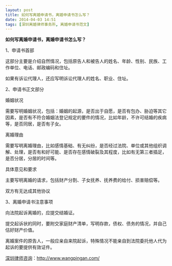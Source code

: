 ```yaml
---
layout: post
title: 如何写离婚申请书，离婚申请书怎么写？
date: 2014-04-03 14:51
tags: [深圳离婚律师事务所, 离婚申请书范文]
---
```

<strong>如何写离婚申请书，离婚申请书怎么写？</strong>

1、申请书首部

这部分主要是介绍自然情况，包括原告人和被告人的姓名、年龄、性别、民族、工作单位、电话、邮政编码和住址。

如果有诉讼代理人，还应写明诉讼代理人的姓名、职业、住址。

2、申请书正文部分

婚姻状况

需要写明婚姻状况，包括：婚姻的起源，是否出于自愿，是否有包办、胁迫等其它因素，是否有不符合婚姻法登记规定的要件的情况，比如年龄，不许可结婚的疾病等，是否同居，是否有子女。

离婚理由

需要写明离婚理由，比如感情基础、有无纠纷，是否经过法院、单位或其他组织调解、处理，是否有和好可能、是否存在感情破裂及其程度，比如有无第三者插足，是否分居，分居的时间等。

具体意见和要求

主要写明离婚的请求，包括财产分割、子女抚养、抚养费的给付、损害赔偿等。

双方有无达成其他协议

3、离婚申请书注意事项

向法院起诉离婚的，应提交结婚证。

提交起诉状的同时，要附交家庭财产清单，写明存款，债权、债务的情况，并自己估好财产价值。

离婚案件的原告人，一般应亲自来院起诉，特殊情况不能亲自到法院委托他人代为起诉的要提供有效证件。

<a href="http://www.wangpingan.com/">深圳律师咨询</a>：<a href="http://www.wangpingan.com/">http://www.wangpingan.com/</a>

